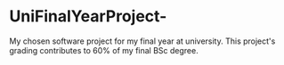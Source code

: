 # UniFinalYearProject-
My chosen software project for my final year at university. This project's grading contributes to 60% of my final BSc degree. 
